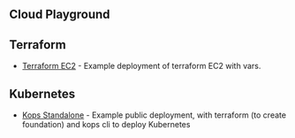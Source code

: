 ## Cloud Playground

## Terraform
- [Terraform EC2](./terraform_ec2/README.md) - Example deployment of terraform EC2 with vars.


## Kubernetes
- [Kops Standalone](./kops_standalone/README.md) - Example public deployment, with terraform (to create foundation) and kops cli to deploy Kubernetes
